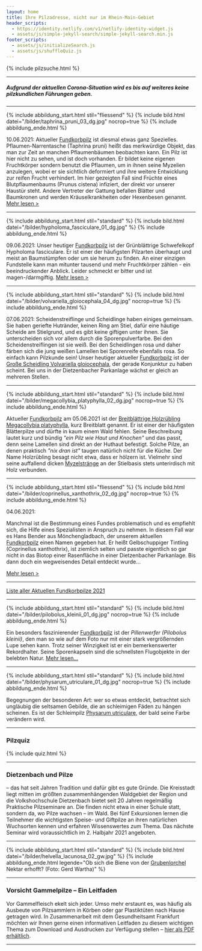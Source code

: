 ```yaml
---
layout: home
title: Ihre Pilzadresse, nicht nur im Rhein-Main-Gebiet
header_scripts:
  - https://identity.netlify.com/v1/netlify-identity-widget.js
  - assets/js/simple-jekyll-search/simple-jekyll-search.min.js
footer_scripts:
  - assets/js/initializeSearch.js
  - assets/js/shuffleQuiz.js
---
```

{% include pilzsuche.html %}

- - -

##### Aufgrund der aktuellen Corona-Situation wird es bis auf weiteres keine pilzkundlichen Führungen geben.

- - -

{% include abbildung_start.html stil="fliessend" %}
{% include bild.html datei="/bilder/taphrina_pruni_03_dg.jpg" nocrop=true %}
{% include abbildung_ende.html %}

10.06.2021: Aktueller [Fundkorbpilz](AA "Glossar-") ist diesmal etwas ganz Spezielles. Pflaumen-Narrentasche (Taphrina pruni) heißt das merkwürdige Objekt, das man zur Zeit an manchen Pflaumenbäumen beobachten kann. Ein Pilz ist hier nicht zu sehen, und ist doch vorhanden. Er bildet keine eigenen Fruchtkörper sondern benutzt die Pflaumen, um in ihnen seine Myzelien anzulegen, wobei er sie sichtlich deformiert und ihre weitere Entwicklung zur reifen Frucht verhindert. Im hier gezeigten Fall sind Früchte eines Blutpflaumenbaums (Prunus cistena) infiziert, der direkt vor unserer Haustür steht. Andere Vertreter der Gattung befallen Blätter und Baumkronen und werden Kräuselkrankheiten oder Hexenbesen genannt.
[Mehr lesen >](/pilze/taphrina-pruni-pflaumen-narrentasche)

<div style="clear:  both"></div>

- - -

{% include abbildung_start.html stil="standard" %}
{% include bild.html datei="/bilder/hypholoma_fasciculare_01_dg.jpg" %}
{% include abbildung_ende.html %}

09.06.2021: Unser heutiger [Fundkorbpilz](AA "Glossar-") ist der Grünblättrige Schwefelkopf Hypholoma fasciculare. Er ist einer der häufigsten Pilzarten überhaupt und meist an Baumstümpfen oder um sie herum zu finden. An einer einzigen Fundstelle kann man mitunter tausend und mehr Fruchtkörper zählen - ein beeindruckender Anblick. Leider schmeckt er bitter und ist magen-/darmgiftig.
[Mehr lesen >](/pilze/hypholoma-fasciculare-grünblättriger-schwefelkopf)

- - -

{% include abbildung_start.html stil="standard" %}
{% include bild.html datei="/bilder/volvariella_gloiocephala_04_dg.jpg" nocrop=true %}
{% include abbildung_ende.html %}

07.06.2021: Scheidenstreiflinge und Scheidlinge haben einiges gemeinsam. Sie haben geriefte Hutränder, keinen Ring am Stiel, dafür eine häutige Scheide am Stielgrund, und es gibt keine giftigen unter ihnen. Sie unterscheiden sich vor allem durch die Sporenpulverfarbe. Bei den Scheidenstreiflingen ist sie weiß. Bei den Scheidlingen rosa und daher färben sich die jung weißen Lamellen bei Sporenreife ebenfalls rosa. So einfach kann Pilzkunde sein! Unser heutiger aktueller [Fundkorbpilz](AA "Glossar-") ist der [Große Scheidling Volvariella gloiocephala](/pilze/volvariella-gloiocephala-großer-scheidling), der gerade Konjunktur zu haben scheint. Bei uns in der Dietzenbacher Parkanlage wächst er gleich an mehreren Stellen.

- - -

{% include abbildung_start.html stil="standard" %}
{% include bild.html datei="/bilder/megacollybia_platyphylla_02_dg.jpg" nocrop=true %}
{% include abbildung_ende.html %}

Aktueller [Fundkorbpilz](AA "Glossar-") am 05.06.2021 ist der [Breitblättrige Holzrübling Megacollybia platyphylla](/pilze/megacollybia-platyphylla-breitblatt-breitblättriger-holzrübling), kurz Breitblatt genannt. Er ist einer der häufigsten Blätterpilze und dürfte in kaum einem Wald fehlen. Seine Beschreibung lautet kurz und bündig *"ein Pilz wie Haut und Knochen"* und das passt, denn seine Lamellen sind direkt an der Huthaut befestigt. Solche Pilze, an denen praktisch *"nix dran ist"* taugen natürlich nicht für die Küche. Der Name Holzrübling besagt nicht etwa, dass er hölzern ist. Vielmehr sind seine auffallend dicken [Myzelstränge](Myzel "Glossar") an der Stielbasis stets unterirdisch mit Holz verbunden.

- - -

{% include abbildung_start.html stil="fliessend" %}
{% include bild.html datei="/bilder/coprinellus_xanthothrix_02_dg.jpg" nocrop=true %}
{% include abbildung_ende.html %}

04.06.2021:

Manchmal ist die Bestimmung eines Fundes problematisch und es empfiehlt sich, die Hilfe eines Spezialisten in Anspruch zu nehmen. In diesem Fall war es Hans Bender aus Mönchengladbach, der unserem aktuellen [Fundkorbpilz](AA "Glossar-") einen Namen gegeben hat. Er heißt Gelbschuppiger Tintling (Coprinellus xanthothrix), ist ziemlich selten und passte eigentlich so gar nicht in das Biotop einer Rasenfläche in einer Dietzenbacher Parkanlage. Bis dann doch ein wegweisendes Detail entdeckt wurde... 

[Mehr lesen >](https://fundkorb.de/pilze/coprinellus-xanthothrix-gelbschuppiger-tintling) 

<div style="clear: both"></div>

- - -

[Liste aller Aktuellen Fundkorbpilze 2021](/artikel/liste-aller-aktuellen-fundkorbpilze-2021.html)

- - -

{% include abbildung_start.html stil="standard" %}
{% include bild.html datei="/bilder/pilobolus_kleinii_01_dg.jpg" nocrop=true %}
{% include abbildung_ende.html %}

Ein besonders faszinierender [Fundkorbpilz](AA "Glossar-") ist der *Pillenwerfer (Pilobolus kleinii)*, den man so wie auf dem Foto nur mit einer stark vergrößernden Lupe sehen kann. Trotz seiner Winzigkeit ist er ein bemerkenswerter Rekordhalter. Seine Sporenkapseln sind die schnellsten Flugobjekte in der belebten Natur. [Mehr lesen...](/pilze/pilobolus-kleinii-pillenwerfer)

- - -

{% include abbildung_start.html stil="standard" %}
{% include bild.html datei="/bilder/physarum_utriculare_01_dg.jpg" nocrop=true %}
{% include abbildung_ende.html %}

Begegnungen der besonderen Art: wer so etwas entdeckt, betrachtet sich ungläubig die seltsamen Gebilde, die an schleimigen Fäden zu hängen scheinen. Es ist der Schleimpilz [Physarum utriculare](/pilze/physarum-utriculare-fadenfruchtschleimpilz), der bald seine Farbe verändern wird.

- - -

### Pilzquiz

{% include quiz.html %}

- - -

### Dietzenbach und Pilze

– das hat seit Jahren Tradition und dafür gibt es gute Gründe. Die Kreisstadt liegt mitten im größten zusammenhängenden Waldgebiet der Region und die Volkshochschule Dietzenbach bietet seit 20 Jahren regelmäßig Praktische Pilzseminare an. Die finden nicht etwa in einer Schule statt, sondern da, wo Pilze wachsen – im Wald. Bei fünf Exkursionen lernen die Teilnehmer die wichtigsten Speise- und Giftpilze an ihren natürlichen Wuchsorten kennen und erfahren Wissenswertes zum Thema. Das nächste Seminar wird voraussichtlich im 2. Halbjahr 2021 angeboten.

- - -

{% include abbildung_start.html stil="standard" %}
{% include bild.html datei="/bilder/helvella_lacunosa_02_gw.jpg" %}
{% include abbildung_ende.html legende="Ob sich die Biene von der <a href='/pilze/helvella-lacunosa-grubenlorchel'>Grubenlorchel</a> Nektar erhofft?  (Foto: Gerd Wartha)" %}

- - -

### Vorsicht Gammelpilze – Ein Leitfaden

Vor Gammelfleisch ekelt sich jeder. Umso mehr erstaunt es, was häufig als Ausbeute von Pilzsammlern in Körben oder gar Plastiktüten nach Hause getragen wird. In Zusammenarbeit mit dem Gesundheitsamt Frankfurt möchten wir Ihnen gerne einen informativen Leitfaden zu diesem wichtigen Thema zum Download und Ausdrucken zur Verfügung stellen – [hier als PDF erhältlich](/assets/docs/Fundkorb.de-Gammelpilze.pdf).

- - -